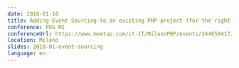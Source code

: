 ```yaml
---
date: 2018-01-10
title: Adding Event Sourcing to an existing PHP project (for the right reasons)
conference: PUG MI
conferenceUrl: https://www.meetup.com/it-IT/MilanoPHP/events/244650417/
location: Milano
slides: 2018-01-event-sourcing
language: en
---
```

